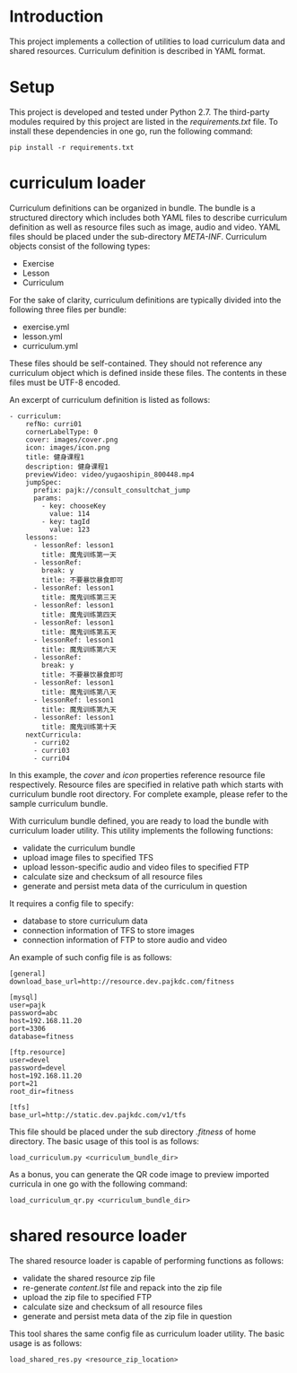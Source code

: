 # Introduction
This project implements a collection of utilities to load curriculum
data and shared resources. Curriculum definition is described in YAML
format.

# Setup
This project is developed and tested under Python 2.7.  The third-party
modules required by this project are listed in the *requirements.txt*
file. To install these dependencies in one go, run the following
command:

    pip install -r requirements.txt

# curriculum loader
Curriculum definitions can be organized in bundle. The bundle is a
structured directory which includes both YAML files to describe
curriculum definition as well as resource files such as image, audio and
video. YAML files should be placed under the sub-directory *META-INF*.
Curriculum objects consist of the following types:

- Exercise
- Lesson
- Curriculum

For the sake of clarity, curriculum definitions are typically divided
into the following three files per bundle:

- exercise.yml
- lesson.yml
- curriculum.yml

These files should be self-contained. They should not reference any
curriculum object which is defined inside these files. The contents in
these files must be UTF-8 encoded.

An excerpt of curriculum definition is listed as follows:

    - curriculum:
        refNo: curri01
        cornerLabelType: 0
        cover: images/cover.png
        icon: images/icon.png
        title: 健身课程1
        description: 健身课程1
        previewVideo: video/yugaoshipin_800448.mp4
        jumpSpec:
          prefix: pajk://consult_consultchat_jump
          params:
            - key: chooseKey
              value: 114
            - key: tagId
              value: 123
        lessons:
          - lessonRef: lesson1
            title: 魔鬼训练第一天
          - lessonRef:
            break: y
            title: 不要暴饮暴食即可
          - lessonRef: lesson1
            title: 魔鬼训练第三天
          - lessonRef: lesson1
            title: 魔鬼训练第四天
          - lessonRef: lesson1
            title: 魔鬼训练第五天
          - lessonRef: lesson1
            title: 魔鬼训练第六天
          - lessonRef:
            break: y
            title: 不要暴饮暴食即可
          - lessonRef: lesson1
            title: 魔鬼训练第八天
          - lessonRef: lesson1
            title: 魔鬼训练第九天
          - lessonRef: lesson1
            title: 魔鬼训练第十天
        nextCurricula:
          - curri02
          - curri03
          - curri04

In this example, the *cover* and *icon* properties reference resource
file respectively. Resource files are specified in relative path which
starts with curriculum bundle root directory. For complete example,
please refer to the sample curriculum bundle.


With curriculum bundle defined, you are ready to load the bundle with
curriculum loader utility. This utility implements the following
functions:

- validate the curriculum bundle
- upload image files to specified TFS
- upload lesson-specific audio and video files to specified FTP
- calculate size and checksum of all resource files
- generate and persist meta data of the curriculum in question

It requires a config file to specify:

- database to store curriculum data
- connection information of TFS to store images
- connection information of FTP to store audio and video

An example of such config file is as follows:

    [general]
    download_base_url=http://resource.dev.pajkdc.com/fitness

    [mysql]
    user=pajk
    password=abc
    host=192.168.11.20
    port=3306
    database=fitness

    [ftp.resource]
    user=devel
    password=devel
    host=192.168.11.20
    port=21
    root_dir=fitness

    [tfs]
    base_url=http://static.dev.pajkdc.com/v1/tfs

This file should be placed under the sub directory *.fitness* of home
directory. The basic usage of this tool is as follows:

    load_curriculum.py <curriculum_bundle_dir>

As a bonus, you can generate the QR code image to preview imported curricula
in one go with the following command:

    load_curriculum_qr.py <curriculum_bundle_dir>
    
# shared resource loader
The shared resource loader is capable of performing functions as
follows:

- validate the shared resource zip file
- re-generate *content.lst* file and repack into the zip file
- upload the zip file to specified FTP
- calculate size and checksum of all resource files
- generate and persist meta data of the zip file in question

This tool shares the same config file as curriculum loader utility.
The basic usage is as follows:

    load_shared_res.py <resource_zip_location>

